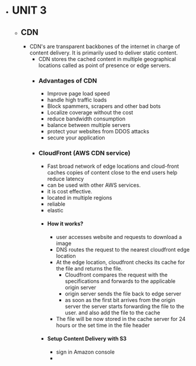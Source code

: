 - # UNIT 3
	- ## CDN
		- CDN's are transparent backbones of the internet in charge of content delivery. It is primarily used to deliver static content.
			- CDN stores the cached content in multiple geographical locations called as point of presence or edge servers.
			- ### Advantages of CDN
				- Improve page load speed
				- handle high traffic loads
				- Block spammers, scrapers and other bad bots
				- Localize coverage without the cost
				- reduce bandwidth  consumption
				- balance between multiple servers
				- protect your websites from DDOS attacks
				- secure your application
			- ### CloudFront (AWS CDN service)
				- Fast broad network of edge locations and cloud-front caches copies of content close to the end users help reduce latency
				- can be used with other AWS services.
				- it is cost effective.
				- located in multiple regions
				- reliable
				- elastic
				- #### How it works?
					- user accesses website and requests to download a image
					- DNS routes the request to the nearest cloudfront edge location
					- At the edge location, cloudfront checks its cache for the file and returns the file.
						- Cloudfront compares the request with the specifications and forwards to the applicable origin server
						- origin server sends the file back to edge server
						- as soon as the first bit arrives from the origin server the server starts forwarding the file to the user. and also add the file to the cache
					- The file will be now stored in the cache server for 24 hours or the set time in the file header
				- #### Setup Content Delivery with S3
					- sign in  Amazon console
					-